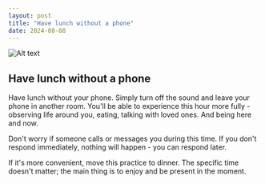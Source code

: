 ```yaml
---
layout: post
title: "Have lunch without a phone"
date: 2024-08-08
---
```


![Alt text](/assets/images/08.jpg)

## Have lunch without a phone

Have lunch without your phone. Simply turn off the sound and leave your phone in another room. You'll be able to experience this hour more fully - observing life around you, eating, talking with loved ones. And being here and now.

Don't worry if someone calls or messages you during this time. If you don't respond immediately, nothing will happen - you can respond later.

If it's more convenient, move this practice to dinner. The specific time doesn't matter; the main thing is to enjoy and be present in the moment.